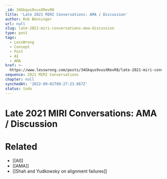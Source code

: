 ```yaml
---
_id: 34Gkqus9vusXRevR8
title: 'Late 2021 MIRI Conversations: AMA / Discussion'
author: Rob Bensinger
url: null
slug: late-2021-miri-conversations-ama-discussion
type: post
tags:
  - LessWrong
  - Concept
  - Post
  - AI
  - AMA
href: >-
  https://www.lesswrong.com/posts/34Gkqus9vusXRevR8/late-2021-miri-conversations-ama-discussion
sequence: 2021 MIRI Conversations
chapter: null
synchedAt: '2022-09-01T09:27:23.867Z'
status: todo
---
```


# Late 2021 MIRI Conversations: AMA / Discussion


# Related

- [[AI]]
- [[AMA]]
- [[Shah and Yudkowsky on alignment failures]]